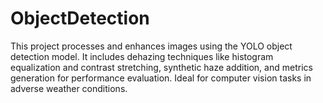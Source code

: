 # ObjectDetection
This project processes and enhances images using the YOLO object detection model. It includes dehazing techniques like histogram equalization and contrast stretching, synthetic haze addition, and metrics generation for performance evaluation. Ideal for computer vision tasks in adverse weather conditions.
